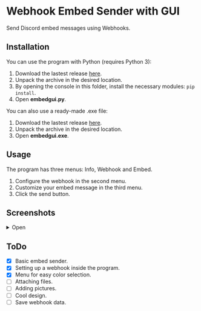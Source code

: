 # Webhook Embed Sender with GUI
Send Discord embed messages using Webhooks.

## Installation
You can use the program with Python (requires Python 3):
1. Download the lastest release [here](https://github.com/FrachlitzStudio/GUI-Webhook-Embed-Sender/releases).
2. Unpack the archive in the desired location.
3. By opening the console in this folder, install the necessary modules: `pip install`.
4. Open **embedgui.py**.

You can also use a ready-made .exe file:
1. Download the lastest release [here](https://github.com/FrachlitzStudio/GUI-Webhook-Embed-Sender/releases).
2. Unpack the archive in the desired location.
3. Open **embedgui.exe**.

## Usage
The program has three menus: Info, Webhook and Embed.
1. Configure the webhook in the second menu.
2. Customize your embed message in the third menu.
3. Click the send button.

## Screenshots
<details> 
  <summary>Open</summary>

![webhook menu](https://i.imgur.com/tLBJi8p.png)

![embed menu](https://i.imgur.com/N4f3zZ0.png)
</details>

## ToDo
- [x] Basic embed sender.
- [x] Setting up a webhook inside the program.
- [x] Menu for easy color selection.
- [ ] Attaching files.
- [ ] Adding pictures.
- [ ] Cool design.
- [ ] Save webhook data.
